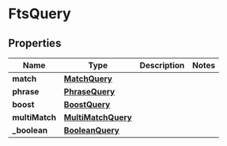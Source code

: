 

# FtsQuery


## Properties

| Name | Type | Description | Notes |
|------------ | ------------- | ------------- | -------------|
|**match** | [**MatchQuery**](MatchQuery.md) |  |  |
|**phrase** | [**PhraseQuery**](PhraseQuery.md) |  |  |
|**boost** | [**BoostQuery**](BoostQuery.md) |  |  |
|**multiMatch** | [**MultiMatchQuery**](MultiMatchQuery.md) |  |  |
|**_boolean** | [**BooleanQuery**](BooleanQuery.md) |  |  |



